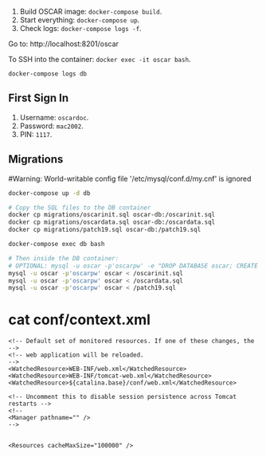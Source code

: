 
1. Build OSCAR image: `docker-compose build`.
2. Start everything: `docker-compose up`.
3. Check logs: `docker-compose logs -f`.

Go to: http://localhost:8201/oscar

To SSH into the container: `docker exec -it oscar bash`.

`docker-compose logs db`

## First Sign In

1. Username: `oscardoc`.
2. Password: `mac2002`.
3. PIN: `1117`.

## Migrations

#Warning: World-writable config file '/etc/mysql/conf.d/my.cnf' is ignored

```bash
docker-compose up -d db

# Copy the SQL files to the DB container
docker cp migrations/oscarinit.sql oscar-db:/oscarinit.sql
docker cp migrations/oscardata.sql oscar-db:/oscardata.sql
docker cp migrations/patch19.sql oscar-db:/patch19.sql

docker-compose exec db bash

# Then inside the DB container:
# OPTIONAL: mysql -u oscar -p'oscarpw' -e "DROP DATABASE oscar; CREATE DATABASE oscar;"
mysql -u oscar -p'oscarpw' oscar < /oscarinit.sql
mysql -u oscar -p'oscarpw' oscar < /oscardata.sql
mysql -u oscar -p'oscarpw' oscar < /patch19.sql
```


# cat conf/context.xml
<?xml version="1.0" encoding="UTF-8"?>
<!--
  Licensed to the Apache Software Foundation (ASF) under one or more
  contributor license agreements.  See the NOTICE file distributed with
  this work for additional information regarding copyright ownership.
  The ASF licenses this file to You under the Apache License, Version 2.0
  (the "License"); you may not use this file except in compliance with
  the License.  You may obtain a copy of the License at

      http://www.apache.org/licenses/LICENSE-2.0

  Unless required by applicable law or agreed to in writing, software
  distributed under the License is distributed on an "AS IS" BASIS,
  WITHOUT WARRANTIES OR CONDITIONS OF ANY KIND, either express or implied.
  See the License for the specific language governing permissions and
  limitations under the License.
-->
<!-- The contents of this file will be loaded for each web application -->
<Context>

    <!-- Default set of monitored resources. If one of these changes, the    -->
    <!-- web application will be reloaded.                                   -->
    <WatchedResource>WEB-INF/web.xml</WatchedResource>
    <WatchedResource>WEB-INF/tomcat-web.xml</WatchedResource>
    <WatchedResource>${catalina.base}/conf/web.xml</WatchedResource>

    <!-- Uncomment this to disable session persistence across Tomcat restarts -->
    <!--
    <Manager pathname="" />
    -->


    <Resources cacheMaxSize="100000" />
</Context>
